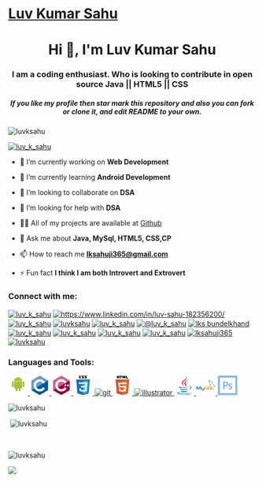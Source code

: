 # [Luv Kumar Sahu]()
<h1 align="center">Hi 👋, I'm Luv Kumar Sahu</h1>
<h3 align="center">I am a coding enthusiast. Who is looking to contribute in open source Java || HTML5 || CSS</h3>
<h5 align="center">If you like my profile then star mark this repository and also you can fork or clone it, and edit README to your own.</h5>
  
<p align="left"> <img src="https://komarev.com/ghpvc/?username=luvksahu&label=Profile%20views&color=0e75b6&style=flat" alt="luvksahu" /> </p>

<p align="left"> <a href="https://twitter.com/luv_k_sahu" target="blank"><img src="https://img.shields.io/twitter/follow/luv_k_sahu?logo=twitter&style=for-the-badge" alt="luv_k_sahu" /></a> </p>

- 🔭 I’m currently working on **Web Development**

- 🌱 I’m currently learning **Android Development**

- 👯 I’m looking to collaborate on **DSA**

- 🤝 I’m looking for help with **DSA**

- 👨‍💻 All of my projects are available at [Github](https://github.com/luvksahu)

- 💬 Ask me about **Java, MySql, HTML5, CSS,CP**

- 📫 How to reach me **lksahuji365@gmail.com**

- ⚡ Fun fact **I think I am both Introvert and Extrovert**

<h3 align="left">Connect with me:</h3>
<p align="left">
<a href="https://twitter.com/luv_k_sahu" target="blank"><img align="center" src="https://raw.githubusercontent.com/rahuldkjain/github-profile-readme-generator/master/src/images/icons/Social/twitter.svg" alt="luv_k_sahu" height="30" width="40" /></a>
<a href="https://linkedin.com/in/https://www.linkedin.com/in/luv-sahu-182356200/" target="blank"><img align="center" src="https://raw.githubusercontent.com/rahuldkjain/github-profile-readme-generator/master/src/images/icons/Social/linked-in-alt.svg" alt="https://www.linkedin.com/in/luv-sahu-182356200/" height="30" width="40" /></a>
<a href="https://stackoverflow.com/users/luv_k_sahu" target="blank"><img align="center" src="https://raw.githubusercontent.com/rahuldkjain/github-profile-readme-generator/master/src/images/icons/Social/stack-overflow.svg" alt="luv_k_sahu" height="30" width="40" /></a>
<a href="https://fb.com/luvksahu" target="blank"><img align="center" src="https://raw.githubusercontent.com/rahuldkjain/github-profile-readme-generator/master/src/images/icons/Social/facebook.svg" alt="luvksahu" height="30" width="40" /></a>
<a href="https://instagram.com/luv_k_sahu" target="blank"><img align="center" src="https://raw.githubusercontent.com/rahuldkjain/github-profile-readme-generator/master/src/images/icons/Social/instagram.svg" alt="luv_k_sahu" height="30" width="40" /></a>
<a href="https://medium.com/@luv_k_sahu" target="blank"><img align="center" src="https://raw.githubusercontent.com/rahuldkjain/github-profile-readme-generator/master/src/images/icons/Social/medium.svg" alt="@luv_k_sahu" height="30" width="40" /></a>
<a href="https://www.youtube.com/c/lkscreationsdmo" target="blank"><img align="center" src="https://raw.githubusercontent.com/rahuldkjain/github-profile-readme-generator/master/src/images/icons/Social/youtube.svg" alt="lks bundelkhand" height="30" width="40" /></a>
<a href="https://www.codechef.com/users/luv_k_sahu" target="blank"><img align="center" src="https://cdn.jsdelivr.net/npm/simple-icons@3.1.0/icons/codechef.svg" alt="luv_k_sahu" height="30" width="40" /></a>
<a href="https://www.hackerrank.com/luv_k_sahu" target="blank"><img align="center" src="https://raw.githubusercontent.com/rahuldkjain/github-profile-readme-generator/master/src/images/icons/Social/hackerrank.svg" alt="luv_k_sahu" height="30" width="40" /></a>
<a href="https://codeforces.com/profile/luv_k_sahu" target="blank"><img align="center" src="https://cdn.jsdelivr.net/npm/simple-icons@3.0.1/icons/codeforces.svg" alt="luv_k_sahu" height="30" width="40" /></a>
<a href="https://www.leetcode.com/luv_k_sahu" target="blank"><img align="center" src="https://raw.githubusercontent.com/rahuldkjain/github-profile-readme-generator/master/src/images/icons/Social/leet-code.svg" alt="luv_k_sahu" height="30" width="40" /></a>
<a href="https://www.hackerearth.com/lksahuji365" target="blank"><img align="center" src="https://raw.githubusercontent.com/rahuldkjain/github-profile-readme-generator/master/src/images/icons/Social/hackerearth.svg" alt="lksahuji365" height="30" width="40" /></a>
<a href="https://auth.geeksforgeeks.org/user/luvksahu" target="blank"><img align="center" src="https://raw.githubusercontent.com/rahuldkjain/github-profile-readme-generator/master/src/images/icons/Social/geeks-for-geeks.svg" alt="luvksahu" height="30" width="40" /></a>
</p>

<h3 align="left">Languages and Tools:</h3>
<p align="left"> <a href="https://developer.android.com" target="_blank"> <img src="https://raw.githubusercontent.com/devicons/devicon/master/icons/android/android-original-wordmark.svg" alt="android" width="40" height="40"/> </a> <a href="https://www.cprogramming.com/" target="_blank"> <img src="https://raw.githubusercontent.com/devicons/devicon/master/icons/c/c-original.svg" alt="c" width="40" height="40"/> </a> <a href="https://www.w3schools.com/cpp/" target="_blank"> <img src="https://raw.githubusercontent.com/devicons/devicon/master/icons/cplusplus/cplusplus-original.svg" alt="cplusplus" width="40" height="40"/> </a> <a href="https://www.w3schools.com/css/" target="_blank"> <img src="https://raw.githubusercontent.com/devicons/devicon/master/icons/css3/css3-original-wordmark.svg" alt="css3" width="40" height="40"/> </a> <a href="https://git-scm.com/" target="_blank"> <img src="https://www.vectorlogo.zone/logos/git-scm/git-scm-icon.svg" alt="git" width="40" height="40"/> </a> <a href="https://www.w3.org/html/" target="_blank"> <img src="https://raw.githubusercontent.com/devicons/devicon/master/icons/html5/html5-original-wordmark.svg" alt="html5" width="40" height="40"/> </a> <a href="https://www.adobe.com/in/products/illustrator.html" target="_blank"> <img src="https://www.vectorlogo.zone/logos/adobe_illustrator/adobe_illustrator-icon.svg" alt="illustrator" width="40" height="40"/> </a> <a href="https://www.java.com" target="_blank"> <img src="https://raw.githubusercontent.com/devicons/devicon/master/icons/java/java-original.svg" alt="java" width="40" height="40"/> </a> <a href="https://www.mysql.com/" target="_blank"> <img src="https://raw.githubusercontent.com/devicons/devicon/master/icons/mysql/mysql-original-wordmark.svg" alt="mysql" width="40" height="40"/> </a> <a href="https://www.photoshop.com/en" target="_blank"> <img src="https://raw.githubusercontent.com/devicons/devicon/master/icons/photoshop/photoshop-line.svg" alt="photoshop" width="40" height="40"/> </a> </p>

<p><img align="left" src="https://github-readme-stats.vercel.app/api/top-langs?username=luvksahu&show_icons=true&locale=en&layout=compact" alt="luvksahu" /></p>
<br>
<p>&nbsp;<img align="center" src="https://github-readme-stats.vercel.app/api?username=luvksahu&show_icons=true&locale=en" alt="luvksahu" /></p>
<br>
<p><img align="center" src="https://github-readme-streak-stats.herokuapp.com/?user=luvksahu&" alt="luvksahu" /></p>

![](https://activity-graph.herokuapp.com/graph?username=luvksahu&theme=github)

